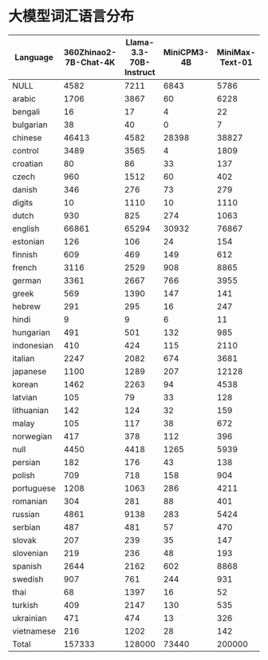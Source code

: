 # 大模型词汇语言分布

| Language | 360Zhinao2-7B-Chat-4K | Llama-3.3-70B-Instruct | MiniCPM3-4B | MiniMax-Text-01 | Mistral-7B-Instruct-v0.3 | Phi-3.5-mini-instruct | Yi-1.5-34B-Chat | deepseek_v3 | gemma-2-9b-it | glm-4-9b-chat | gpt-4o | internlm3-8b-instruct | qwen2.5-72b | telechat-7B |
|----------|---|---|---|---|---|---|---|---|---|---|---|---|---|---|
| NULL | 4582 | 7211 | 6843 | 5786 | 2166 | 2062 | 1796 | 6456 | 16809 | 4673 | 23900 | 5141 | 11374 | 7332 |
| arabic | 1706 | 3867 | 60 | 6228 | 77 | 72 | 32 | 3244 | 6190 | 2078 | 8137 | 13148 | 3715 | 55 |
| bengali | 16 | 17 | 4 | 22 | 2 | 3 | 8 | 11 | 15 | 16 | 21 | 9 | 15 | 10 |
| bulgarian | 38 | 40 | 0 | 7 | 0 | 0 | 0 | 3 | 7 | 39 | 18 | 15 | 39 | 9 |
| chinese | 46413 | 4582 | 28398 | 38827 | 1509 | 743 | 21426 | 35365 | 22045 | 28812 | 7827 | 10479 | 25277 | 30185 |
| control | 3489 | 3565 | 4 | 1809 | 1 | 1 | 9 | 1011 | 64 | 3489 | 3381 | 0 | 3488 | 790 |
| croatian | 80 | 86 | 33 | 137 | 21 | 31 | 25 | 79 | 254 | 70 | 256 | 293 | 65 | 147 |
| czech | 960 | 1512 | 60 | 402 | 92 | 163 | 47 | 426 | 1275 | 465 | 816 | 4052 | 243 | 485 |
| danish | 346 | 276 | 73 | 279 | 90 | 104 | 93 | 222 | 690 | 316 | 702 | 169 | 258 | 236 |
| digits | 10 | 1110 | 10 | 1110 | 10 | 10 | 10 | 1110 | 10 | 411 | 1110 | 10 | 10 | 1365 |
| dutch | 930 | 825 | 274 | 1063 | 262 | 354 | 293 | 937 | 2818 | 1041 | 3293 | 511 | 813 | 1152 |
| english | 66861 | 65294 | 30932 | 76867 | 20020 | 16879 | 32600 | 49799 | 115443 | 66484 | 76517 | 33556 | 64442 | 59402 |
| estonian | 126 | 106 | 24 | 154 | 29 | 38 | 29 | 84 | 343 | 128 | 492 | 105 | 97 | 198 |
| finnish | 609 | 469 | 149 | 612 | 91 | 90 | 131 | 445 | 1279 | 604 | 1387 | 351 | 453 | 654 |
| french | 3116 | 2529 | 908 | 8865 | 903 | 1279 | 934 | 2506 | 8623 | 3321 | 5940 | 1378 | 2700 | 10092 |
| german | 3361 | 2667 | 766 | 3955 | 920 | 1515 | 783 | 2524 | 9823 | 3907 | 6919 | 5702 | 2720 | 3132 |
| greek | 569 | 1390 | 147 | 141 | 62 | 65 | 28 | 628 | 1249 | 842 | 1513 | 79 | 140 | 197 |
| hebrew | 291 | 295 | 16 | 247 | 38 | 36 | 4 | 716 | 1317 | 291 | 2602 | 27 | 3431 | 164 |
| hindi | 9 | 9 | 6 | 11 | 5 | 5 | 6 | 9 | 14 | 9 | 14 | 7 | 10 | 24 |
| hungarian | 491 | 501 | 132 | 985 | 180 | 335 | 136 | 505 | 1843 | 726 | 1177 | 6659 | 402 | 1134 |
| indonesian | 410 | 424 | 115 | 2110 | 81 | 82 | 110 | 569 | 2082 | 420 | 1130 | 268 | 382 | 3872 |
| italian | 2247 | 2082 | 674 | 3681 | 655 | 845 | 728 | 1923 | 6629 | 2679 | 3800 | 1138 | 2041 | 3709 |
| japanese | 1100 | 1289 | 207 | 12128 | 181 | 177 | 115 | 998 | 7381 | 1130 | 1050 | 134 | 2269 | 397 |
| korean | 1462 | 2263 | 94 | 4538 | 347 | 113 | 29 | 1132 | 2326 | 562 | 2385 | 6407 | 3488 | 361 |
| latvian | 105 | 79 | 33 | 128 | 42 | 51 | 39 | 84 | 222 | 99 | 252 | 63 | 77 | 141 |
| lithuanian | 142 | 124 | 32 | 159 | 29 | 36 | 31 | 102 | 382 | 129 | 325 | 113 | 118 | 220 |
| malay | 105 | 117 | 38 | 672 | 29 | 26 | 32 | 190 | 710 | 111 | 383 | 125 | 98 | 1205 |
| norwegian | 417 | 378 | 112 | 396 | 104 | 118 | 119 | 314 | 863 | 407 | 814 | 231 | 357 | 374 |
| null | 4450 | 4418 | 1265 | 5939 | 1129 | 1187 | 1241 | 3178 | 7162 | 4542 | 8447 | 3140 | 4167 | 10983 |
| persian | 182 | 176 | 43 | 138 | 24 | 28 | 49 | 75 | 118 | 179 | 190 | 51 | 175 | 115 |
| polish | 709 | 718 | 158 | 904 | 242 | 416 | 170 | 1055 | 2908 | 1222 | 1521 | 616 | 1316 | 810 |
| portuguese | 1208 | 1063 | 286 | 4211 | 291 | 404 | 295 | 1014 | 3913 | 1397 | 3368 | 675 | 1166 | 5100 |
| romanian | 304 | 281 | 88 | 401 | 114 | 121 | 99 | 228 | 724 | 333 | 503 | 196 | 266 | 423 |
| russian | 4861 | 9138 | 283 | 5424 | 1827 | 3050 | 1281 | 5936 | 13534 | 12367 | 16422 | 16279 | 6744 | 1061 |
| serbian | 487 | 481 | 57 | 470 | 43 | 50 | 51 | 264 | 296 | 469 | 659 | 508 | 442 | 273 |
| slovak | 207 | 239 | 35 | 147 | 37 | 61 | 34 | 123 | 445 | 142 | 292 | 526 | 95 | 219 |
| slovenian | 219 | 236 | 48 | 193 | 38 | 52 | 44 | 133 | 427 | 176 | 447 | 470 | 149 | 218 |
| spanish | 2644 | 2162 | 602 | 8868 | 637 | 873 | 601 | 2044 | 9046 | 3022 | 5733 | 1164 | 2229 | 9107 |
| swedish | 907 | 761 | 244 | 931 | 242 | 322 | 223 | 664 | 2015 | 906 | 1522 | 599 | 736 | 760 |
| thai | 68 | 1397 | 16 | 52 | 59 | 46 | 8 | 1255 | 1310 | 69 | 1575 | 9092 | 2581 | 63 |
| turkish | 409 | 2147 | 130 | 535 | 101 | 120 | 259 | 297 | 1973 | 809 | 1745 | 329 | 1363 | 765 |
| ukrainian | 471 | 474 | 13 | 326 | 13 | 9 | 14 | 133 | 72 | 474 | 426 | 28 | 474 | 131 |
| vietnamese | 216 | 1202 | 28 | 142 | 25 | 28 | 30 | 209 | 1351 | 886 | 989 | 4726 | 1218 | 3065 |
| Total | 157333 | 128000 | 73440 | 200000 | 32768 | 32000 | 63992 | 128000 | 256000 | 150252 | 200000 | 128569 | 151643 | 160135 |
